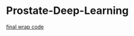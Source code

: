 # Prostate-Deep-Learning

[final wrap code ](https://colab.research.google.com/drive/1zSECsaEL10SrJ95oNzubZw55zvgtpdNv)
